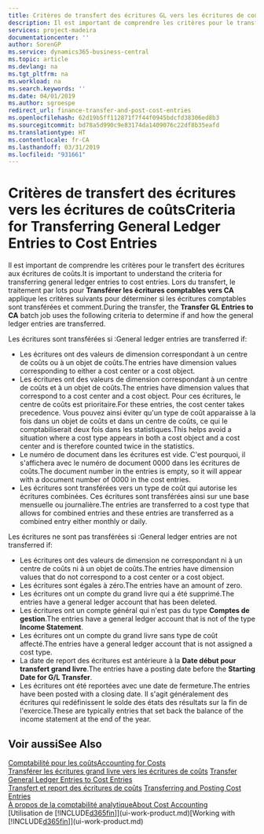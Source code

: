 ```yaml
---
title: Critères de transfert des écritures GL vers les écritures de coûts | Microsoft Docs
description: Il est important de comprendre les critères pour le transfert des écritures aux écritures de coûts. Lors du transfert, le traitement par lots pour **Transférer les écritures comptables vers CA** applique les critères suivants pour déterminer si les écritures comptables sont transférées et comment.
services: project-madeira
documentationcenter: ''
author: SorenGP
ms.service: dynamics365-business-central
ms.topic: article
ms.devlang: na
ms.tgt_pltfrm: na
ms.workload: na
ms.search.keywords: ''
ms.date: 04/01/2019
ms.author: sgroespe
redirect_url: finance-transfer-and-post-cost-entries
ms.openlocfilehash: 62d19b5ff112871f7f44f0945bdcfd38306ed8b3
ms.sourcegitcommit: bd78a5d990c9e83174da1409076c22df8b35eafd
ms.translationtype: HT
ms.contentlocale: fr-CA
ms.lasthandoff: 03/31/2019
ms.locfileid: "931661"
---
```

# <a name="criteria-for-transferring-general-ledger-entries-to-cost-entries"></a><span data-ttu-id="724c5-104">Critères de transfert des écritures vers les écritures de coûts</span><span class="sxs-lookup"><span data-stu-id="724c5-104">Criteria for Transferring General Ledger Entries to Cost Entries</span></span>
<span data-ttu-id="724c5-105">Il est important de comprendre les critères pour le transfert des écritures aux écritures de coûts.</span><span class="sxs-lookup"><span data-stu-id="724c5-105">It is important to understand the criteria for transferring general ledger entries to cost entries.</span></span> <span data-ttu-id="724c5-106">Lors du transfert, le traitement par lots pour **Transférer les écritures comptables vers CA** applique les critères suivants pour déterminer si les écritures comptables sont transférées et comment.</span><span class="sxs-lookup"><span data-stu-id="724c5-106">During the transfer, the **Transfer GL Entries to CA** batch job uses the following criteria to determine if and how the general ledger entries are transferred.</span></span>  

<span data-ttu-id="724c5-107">Les écritures sont transférées si :</span><span class="sxs-lookup"><span data-stu-id="724c5-107">General ledger entries are transferred if:</span></span>  

-   <span data-ttu-id="724c5-108">Les écritures ont des valeurs de dimension correspondant à un centre de coûts ou à un objet de coûts.</span><span class="sxs-lookup"><span data-stu-id="724c5-108">The entries have dimension values corresponding to either a cost center or a cost object.</span></span>  
-   <span data-ttu-id="724c5-109">Les écritures ont des valeurs de dimension correspondant à un centre de coûts et à un objet de coûts.</span><span class="sxs-lookup"><span data-stu-id="724c5-109">The entries have dimension values that correspond to a cost center and a cost object.</span></span> <span data-ttu-id="724c5-110">Pour ces écritures, le centre de coûts est prioritaire.</span><span class="sxs-lookup"><span data-stu-id="724c5-110">For these entries, the cost center takes precedence.</span></span> <span data-ttu-id="724c5-111">Vous pouvez ainsi éviter qu'un type de coût apparaisse à la fois dans un objet de coûts et dans un centre de coûts, ce qui le comptabiliserait deux fois dans les statistiques.</span><span class="sxs-lookup"><span data-stu-id="724c5-111">This helps avoid a situation where a cost type appears in both a cost object and a cost center and is therefore counted twice in the statistics.</span></span>  
-   <span data-ttu-id="724c5-112">Le numéro de document dans les écritures est vide. C'est pourquoi, il s'affichera avec le numéro de document 0000 dans les écritures de coûts.</span><span class="sxs-lookup"><span data-stu-id="724c5-112">The document number in the entries is empty, so it will appear with a document number of 0000 in the cost entries.</span></span>  
-   <span data-ttu-id="724c5-113">Les écritures sont transférées vers un type de coût qui autorise les écritures combinées. Ces écritures sont transférées ainsi sur une base mensuelle ou journalière.</span><span class="sxs-lookup"><span data-stu-id="724c5-113">The entries are transferred to a cost type that allows for combined entries and these entries are transferred as a combined entry either monthly or daily.</span></span>  

<span data-ttu-id="724c5-114">Les écritures ne sont pas transférées si :</span><span class="sxs-lookup"><span data-stu-id="724c5-114">General ledger entries are not transferred if:</span></span>  

-   <span data-ttu-id="724c5-115">Les écritures ont des valeurs de dimension ne correspondant ni à un centre de coûts ni à un objet de coûts.</span><span class="sxs-lookup"><span data-stu-id="724c5-115">The entries have dimension values that do not correspond to a cost center or a cost object.</span></span>  
-   <span data-ttu-id="724c5-116">Les écritures sont égales à zéro.</span><span class="sxs-lookup"><span data-stu-id="724c5-116">The entries have an amount of zero.</span></span>  
-   <span data-ttu-id="724c5-117">Les écritures ont un compte du grand livre qui a été supprimé.</span><span class="sxs-lookup"><span data-stu-id="724c5-117">The entries have a general ledger account that has been deleted.</span></span>  
-   <span data-ttu-id="724c5-118">Les écritures ont un compte général qui n'est pas du type **Comptes de gestion**.</span><span class="sxs-lookup"><span data-stu-id="724c5-118">The entries have a general ledger account that is not of the type **Income Statement**.</span></span>  
-   <span data-ttu-id="724c5-119">Les écritures ont un compte du grand livre sans type de coût affecté.</span><span class="sxs-lookup"><span data-stu-id="724c5-119">The entries have a general ledger account that is not assigned a cost type.</span></span>  
-   <span data-ttu-id="724c5-120">La date de report des écritures est antérieure à la **Date début pour transfert grand livre**.</span><span class="sxs-lookup"><span data-stu-id="724c5-120">The entries have a posting date before the **Starting Date for G/L Transfer**.</span></span>  
-   <span data-ttu-id="724c5-121">Les écritures ont été reportées avec une date de fermeture.</span><span class="sxs-lookup"><span data-stu-id="724c5-121">The entries have been posted with a closing date.</span></span> <span data-ttu-id="724c5-122">Il s'agit généralement des écritures qui redéfinissent le solde des états des résultats sur la fin de l'exercice.</span><span class="sxs-lookup"><span data-stu-id="724c5-122">These are typically entries that set back the balance of the income statement at the end of the year.</span></span>  

## <a name="see-also"></a><span data-ttu-id="724c5-123">Voir aussi</span><span class="sxs-lookup"><span data-stu-id="724c5-123">See Also</span></span>  
[<span data-ttu-id="724c5-124">Comptabilité pour les coûts</span><span class="sxs-lookup"><span data-stu-id="724c5-124">Accounting for Costs</span></span>](finance-manage-cost-accounting.md)  
 <span data-ttu-id="724c5-125">[Transférer les écritures grand livre vers les écritures de coûts](finance-how-to-transfer-general-ledger-entries-to-cost-entries.md) </span><span class="sxs-lookup"><span data-stu-id="724c5-125">[Transfer General Ledger Entries to Cost Entries](finance-how-to-transfer-general-ledger-entries-to-cost-entries.md) </span></span>  
 <span data-ttu-id="724c5-126">[Transfert et report des écritures de coûts](finance-transfer-and-post-cost-entries.md) </span><span class="sxs-lookup"><span data-stu-id="724c5-126">[Transferring and Posting Cost Entries](finance-transfer-and-post-cost-entries.md) </span></span>  
 [<span data-ttu-id="724c5-127">À propos de la comptabilité analytique</span><span class="sxs-lookup"><span data-stu-id="724c5-127">About Cost Accounting</span></span>](finance-about-cost-accounting.md)  
 <span data-ttu-id="724c5-128">[Utilisation de [!INCLUDE[d365fin](includes/d365fin_md.md)]](ui-work-product.md)</span><span class="sxs-lookup"><span data-stu-id="724c5-128">[Working with [!INCLUDE[d365fin](includes/d365fin_md.md)]](ui-work-product.md)</span></span>
